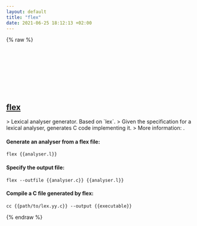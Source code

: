 ```yaml
---
layout: default
title: "flex"
date: 2021-06-25 18:12:13 +02:00
---
```

{% raw %}
<h2 id="flex">
  <a href="/en/common/flex.html">flex</a> <a href="#flex"><svg class="icon">
    <use href="/assets/images/unicode_sprite.svg#link" />
  </svg></a>
</h2>
> Lexical analyser generator. Based on `lex`.
> Given the specification for a lexical analyser, generates C code implementing it.
> More information: <https://manned.org/flex>.

#### Generate an analyser from a flex file:
```shell
flex {{analyser.l}}
```
#### Specify the output file:
```shell
flex --outfile {{analyser.c}} {{analyser.l}}
```
#### Compile a C file generated by flex:
```shell
cc {{path/to/lex.yy.c}} --output {{executable}}
```
{% endraw %}